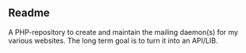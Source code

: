 ## Readme ##
A PHP-repository to create and maintain the mailing daemon(s) for my various websites. The long term goal is to turn it into an API/LIB.